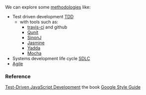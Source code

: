 We can explore some [methodologies](https://en.wikipedia.org/wiki/Software_development_process) like:
* Test driven development [TDD](https://en.wikipedia.org/wiki/Test-driven_development)
  * with tools such as:
    * [travis-ci](https://travis-ci.org/) and github
    * [Qunit](http://qunitjs.com/) 
    * [SinonJ](http://sinonjs.org/)
    * [Jasmine](https://jasmine.github.io/) 
    * [Yadda](https://github.com/acuminous/yadda)
    * [Mocha](http://mochajs.org/)
* Systems development life cycle [SDLC](https://en.wikipedia.org/wiki/Systems_development_life_cycle)
* [Agile](https://en.wikipedia.org/wiki/Agile_software_development)

### Reference
[Test-Driven JavaScript Development](http://it-ebooks.info/book/2134/) the book
[Google Style Guide](http://google-styleguide.googlecode.com/svn/trunk/javascriptguide.xml)


